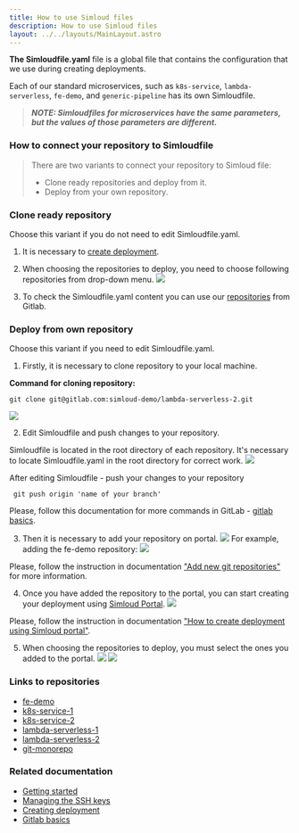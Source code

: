 ```yaml
---
title: How to use Simloud files
description: How to use Simloud files
layout: ../../layouts/MainLayout.astro
---
```



  **The Simloudfile.yaml** file is a global file that contains the configuration that we use during creating deployments.
   
Each of our standard microservices, such as `k8s-service`, `lambda-serverless`,  `fe-demo`, and `generic-pipeline` has its own Simloudfile.
>**_NOTE: Simloudfiles for microservices have the same parameters, but the values of those parameters are different._**



 ### How to connect your repository to Simloudfile

> There are two variants to connect your repository to Simloud file:
> -  Clone ready repositories and deploy from it.
> -  Deploy from your own repository.


### Clone ready repository
Choose this variant if you do not need to edit Simloudfile.yaml. 

1. It is necessary to [create deployment](/en/create-deployment). 

2. When choosing the repositories to deploy, you need to choose following repositories from drop-down menu.
  ![](/img/onboarding/simloudfiles-usage/6.png)

3. To check the Simloudfile.yaml content you can use our [repositories](/en/how-to-use-simloud-files#links-to-repositories) from Gitlab.


### Deploy from own repository
Choose this variant if you need to edit Simloudfile.yaml.

1. Firstly, it is necessary to clone repository to your local machine. 

**Command for cloning repository:**
``` shell script
git clone git@gitlab.com:simloud-demo/lambda-serverless-2.git
```
   ![](/img/onboarding/simloudfiles-usage/7.png)

2. Edit Simloudfile and push changes to your repository. 
  
  Simloudfile is located in the root directory of each repository. 
    It's necessary to locate Simloudfile.yaml in the root directory for correct work.
   ![](/img/onboarding/simloudfiles-usage/8.png)
   
   After editing Simloudfile - push your changes to your repository
   ```shell script
    git push origin 'name of your branch'
   ```
Please, follow this documentation for more commands in GitLab - <a href="https://docs.gitlab.com/ee/gitlab-basics/start-using-git.html" target="_blank">gitlab basics</a>.

3.  Then it is necessary to add your repository on portal.
    ![](/img/onboarding/simloudfiles-usage/1.png)
    For example, adding the fe-demo repository:
    ![](/img/onboarding/simloudfiles-usage/2.png)
 
 Please, follow the instruction in documentation ["Add new git repositories"](/en/getting-started#add-new-git-repositories-services) for more information.

4. Once you have added the repository to the portal, you can start creating your deployment
 using  <a href="https://portal.simloud.com:" target="_blank">Simloud Portal</a>. 
    ![](/img/onboarding/simloudfiles-usage/3.png)
 
 Please, follow the instruction in documentation ["How to create deployment using Simloud portal"](/en/create-deployment).
 
5. When choosing the repositories to deploy, you must select the ones you added to the portal. 
    ![](/img/onboarding/simloudfiles-usage/4.png)
    ![](/img/onboarding/simloudfiles-usage/5.png) 
 
 
 ### Links to repositories
 -  <a href="https://gitlab.com/simloud-demo/fe-demo" target="_blank">fe-demo</a>
 -  <a href="https://gitlab.com/simloud-demo/k8s-service-1" target="_blank">k8s-service-1</a>
 -  <a href="https://gitlab.com/simloud-demo/k8s-service-2" target="_blank">k8s-service-2</a>
 -  <a href="https://gitlab.com/simloud-demo/lambda-serverless-1" target="_blank">lambda-serverless-1</a>
 -  <a href="https://gitlab.com/simloud-demo/lambda-serverless-2" target="_blank">lambda-serverless-2</a>
 -  <a href="https://gitlab.com/simloud-demo/git-monorepo" target="_blank">git-monorepo</a>
 
 
 ### Related documentation
 -  [Getting started](/en/getting-started)
 -  [Managing the SSH keys](/en/getting-started/#managing-the-ssh-keys)
 -  [Creating deployment](/en/create-deployment)
 - <a href="https://docs.gitlab.com/ee/gitlab-basics/start-using-git.html" target="_blank">Gitlab basics</a>
 
 
 